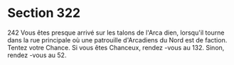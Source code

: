 # Section 322

242
Vous êtes presque arrivé sur les talons de l'Arca dien, lorsqu'il
tourne dans la rue principale où une patrouille d'Arcadiens du
Nord est de faction. Tentez votre Chance. Si vous êtes Chanceux,
rendez -vous au 132. Sinon, rendez -vous au 52.